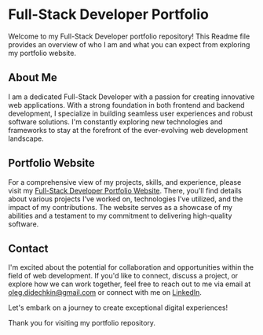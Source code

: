 # Full-Stack Developer Portfolio

Welcome to my Full-Stack Developer portfolio repository! This Readme file provides an overview of who I am and what you can expect from exploring my portfolio website.

## About Me

I am a dedicated Full-Stack Developer with a passion for creating innovative web applications. With a strong foundation in both frontend and backend development, I specialize in building seamless user experiences and robust software solutions. I'm constantly exploring new technologies and frameworks to stay at the forefront of the ever-evolving web development landscape.

## Portfolio Website

For a comprehensive view of my projects, skills, and experience, please visit my [Full-Stack Developer Portfolio Website](https://olegdidechkin.com). There, you'll find details about various projects I've worked on, technologies I've utilized, and the impact of my contributions. The website serves as a showcase of my abilities and a testament to my commitment to delivering high-quality software.

## Contact

I'm excited about the potential for collaboration and opportunities within the field of web development. If you'd like to connect, discuss a project, or explore how we can work together, feel free to reach out to me via email at [oleg.didechkin@gmail.com](mailto:oleg.didechkin@gmail.com) or connect with me on [LinkedIn](https://www.linkedin.com/in/oleg-didechkin).

Let's embark on a journey to create exceptional digital experiences!

Thank you for visiting my portfolio repository.
